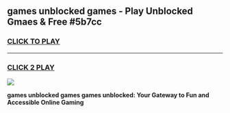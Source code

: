 
## games unblocked games - Play Unblocked Gmaes & Free #5b7cc
<h3>
<a href="https://premium.freeplayer.one?title=games_unblocked_games&ref=03M">CLICK TO PLAY</a></h3>
<hr>

<h3>
<a href="https://premium.freeplayer.one?title=games_unblocked_games&ref=03M">CLICK 2 PLAY</a>
  
</h3>

<a href="https://premium.freeplayer.one?title=games_unblocked_games&ref=03M"><img src="https://clearcache.store/games.png"></a>


**games unblocked games games unblocked: Your Gateway to Fun and Accessible Online Gaming**

